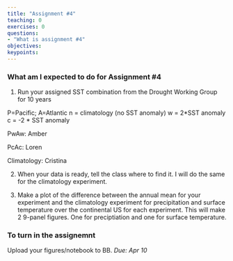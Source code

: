 ```yaml
---
title: "Assignment #4"
teaching: 0
exercises: 0 
questions:
- "What is assignment #4"
objectives:
keypoints:
---
```


### What am I expected to do for Assignment #4

1. Run your assigned SST combination from the Drought Working Group for 10 years

P=Pacific; A=Atlantic
n = climatology (no SST anomaly)
w = 2*SST anomaly
c = -2 * SST anomaly

PwAw: Amber

PcAc: Loren

Climatology: Cristina 

2. When your data is ready, tell the class where to find it.  I will do the same for the climatology experiment.

3. Make a plot of the difference between the annual mean for your experiment and the climatology experiment for precipitation and surface temperature over the continental US for each experiment.  This will make 2 9-panel figures.  One for preciptiation and one for surface temperature. 

### To turn in the assignemnt

Upload your figures/notebook to BB.
*Due: Apr 10*


